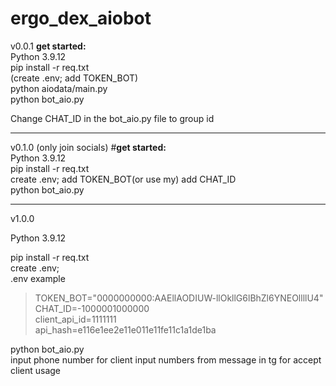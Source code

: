 # ergo_dex_aiobot
v0.0.1
**get started:**<br />
Python 3.9.12<br />
   pip install -r req.txt <br />
  (create .env; add TOKEN_BOT) <br />
  python aiodata/main.py <br />
  python bot_aio.py <br />
  
Change CHAT_ID in the bot_aio.py file to group id
____
v0.1.0 (only join socials)
#**get started:**<br />
Python 3.9.12<br />
  pip install -r req.txt <br />
  create .env; add TOKEN_BOT(or use my) add CHAT_ID <br />
  python bot_aio.py <br />
  
____
v1.0.0

Python 3.9.12<br />

  pip install -r req.txt <br />
  create .env;  <br />
  .env example  <br />
  >TOKEN_BOT="0000000000:AAEllAODIUW-llOkllG6lBhZl6YNEOllllU4" <br />
  >CHAT_ID=-1000001000000 <br />
  >client_api_id=1111111 <br />
  >api_hash=e116e1ee2e11e011e11fe11c1a1de1ba <br />
  
  python bot_aio.py <br />
  input phone number for client
  input numbers from message in tg for accept client usage
